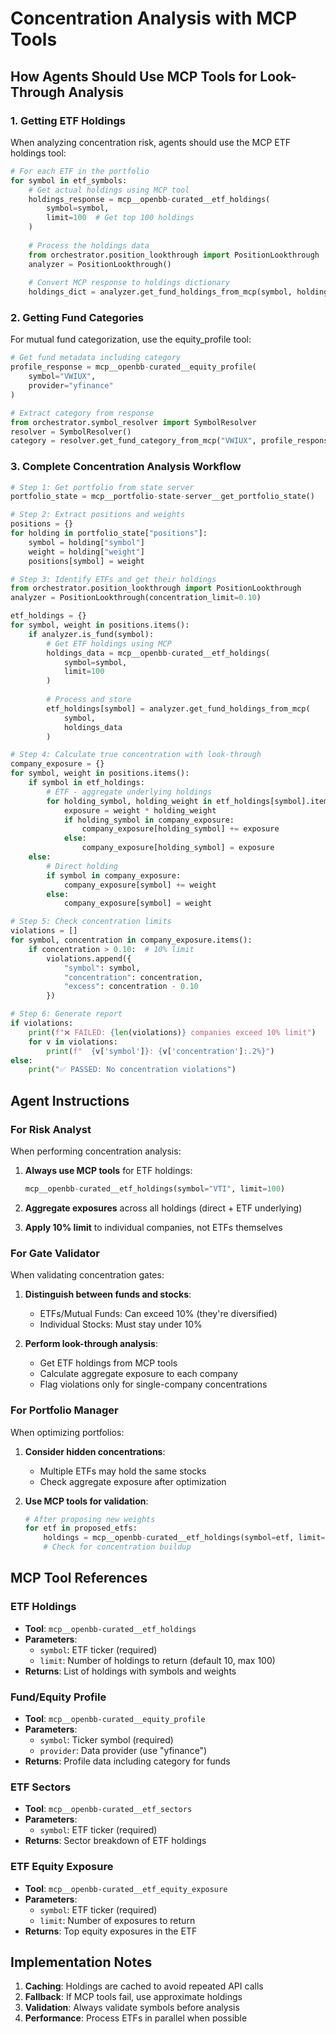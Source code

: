 # Concentration Analysis with MCP Tools

## How Agents Should Use MCP Tools for Look-Through Analysis

### 1. Getting ETF Holdings

When analyzing concentration risk, agents should use the MCP ETF holdings tool:

```python
# For each ETF in the portfolio
for symbol in etf_symbols:
    # Get actual holdings using MCP tool
    holdings_response = mcp__openbb-curated__etf_holdings(
        symbol=symbol,
        limit=100  # Get top 100 holdings
    )
    
    # Process the holdings data
    from orchestrator.position_lookthrough import PositionLookthrough
    analyzer = PositionLookthrough()
    
    # Convert MCP response to holdings dictionary
    holdings_dict = analyzer.get_fund_holdings_from_mcp(symbol, holdings_response)
```

### 2. Getting Fund Categories

For mutual fund categorization, use the equity_profile tool:

```python
# Get fund metadata including category
profile_response = mcp__openbb-curated__equity_profile(
    symbol="VWIUX",
    provider="yfinance"
)

# Extract category from response
from orchestrator.symbol_resolver import SymbolResolver
resolver = SymbolResolver()
category = resolver.get_fund_category_from_mcp("VWIUX", profile_response)
```

### 3. Complete Concentration Analysis Workflow

```python
# Step 1: Get portfolio from state server
portfolio_state = mcp__portfolio-state-server__get_portfolio_state()

# Step 2: Extract positions and weights
positions = {}
for holding in portfolio_state["positions"]:
    symbol = holding["symbol"]
    weight = holding["weight"]
    positions[symbol] = weight

# Step 3: Identify ETFs and get their holdings
from orchestrator.position_lookthrough import PositionLookthrough
analyzer = PositionLookthrough(concentration_limit=0.10)

etf_holdings = {}
for symbol, weight in positions.items():
    if analyzer.is_fund(symbol):
        # Get ETF holdings using MCP
        holdings_data = mcp__openbb-curated__etf_holdings(
            symbol=symbol,
            limit=100
        )
        
        # Process and store
        etf_holdings[symbol] = analyzer.get_fund_holdings_from_mcp(
            symbol, 
            holdings_data
        )

# Step 4: Calculate true concentration with look-through
company_exposure = {}
for symbol, weight in positions.items():
    if symbol in etf_holdings:
        # ETF - aggregate underlying holdings
        for holding_symbol, holding_weight in etf_holdings[symbol].items():
            exposure = weight * holding_weight
            if holding_symbol in company_exposure:
                company_exposure[holding_symbol] += exposure
            else:
                company_exposure[holding_symbol] = exposure
    else:
        # Direct holding
        if symbol in company_exposure:
            company_exposure[symbol] += weight
        else:
            company_exposure[symbol] = weight

# Step 5: Check concentration limits
violations = []
for symbol, concentration in company_exposure.items():
    if concentration > 0.10:  # 10% limit
        violations.append({
            "symbol": symbol,
            "concentration": concentration,
            "excess": concentration - 0.10
        })

# Step 6: Generate report
if violations:
    print(f"❌ FAILED: {len(violations)} companies exceed 10% limit")
    for v in violations:
        print(f"  {v['symbol']}: {v['concentration']:.2%}")
else:
    print("✅ PASSED: No concentration violations")
```

## Agent Instructions

### For Risk Analyst

When performing concentration analysis:

1. **Always use MCP tools** for ETF holdings:
   ```python
   mcp__openbb-curated__etf_holdings(symbol="VTI", limit=100)
   ```

2. **Aggregate exposures** across all holdings (direct + ETF underlying)

3. **Apply 10% limit** to individual companies, not ETFs themselves

### For Gate Validator

When validating concentration gates:

1. **Distinguish between funds and stocks**:
   - ETFs/Mutual Funds: Can exceed 10% (they're diversified)
   - Individual Stocks: Must stay under 10%

2. **Perform look-through analysis**:
   - Get ETF holdings from MCP tools
   - Calculate aggregate exposure to each company
   - Flag violations only for single-company concentrations

### For Portfolio Manager

When optimizing portfolios:

1. **Consider hidden concentrations**:
   - Multiple ETFs may hold the same stocks
   - Check aggregate exposure after optimization

2. **Use MCP tools for validation**:
   ```python
   # After proposing new weights
   for etf in proposed_etfs:
       holdings = mcp__openbb-curated__etf_holdings(symbol=etf, limit=50)
       # Check for concentration buildup
   ```

## MCP Tool References

### ETF Holdings
- **Tool**: `mcp__openbb-curated__etf_holdings`
- **Parameters**: 
  - `symbol`: ETF ticker (required)
  - `limit`: Number of holdings to return (default 10, max 100)
- **Returns**: List of holdings with symbols and weights

### Fund/Equity Profile
- **Tool**: `mcp__openbb-curated__equity_profile`
- **Parameters**:
  - `symbol`: Ticker symbol (required)
  - `provider`: Data provider (use "yfinance")
- **Returns**: Profile data including category for funds

### ETF Sectors
- **Tool**: `mcp__openbb-curated__etf_sectors`
- **Parameters**:
  - `symbol`: ETF ticker (required)
- **Returns**: Sector breakdown of ETF holdings

### ETF Equity Exposure
- **Tool**: `mcp__openbb-curated__etf_equity_exposure`
- **Parameters**:
  - `symbol`: ETF ticker (required)
  - `limit`: Number of exposures to return
- **Returns**: Top equity exposures in the ETF

## Implementation Notes

1. **Caching**: Holdings are cached to avoid repeated API calls
2. **Fallback**: If MCP tools fail, use approximate holdings
3. **Validation**: Always validate symbols before analysis
4. **Performance**: Process ETFs in parallel when possible